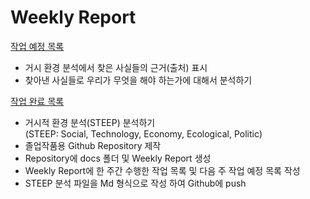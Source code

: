 # **Weekly Report**

<u>작업 예정 목록</u>  
 - 거시 환경 분석에서 찾은 사실들의 근거(출처) 표시
 - 찾아낸 사실들로 우리가 무엇을 해야 하는가에 대해서 분석하기

<u>작업 완료 목록</u>
 - 거시적 환경 분석(STEEP) 분석하기  
     (STEEP: Social, Technology, Economy, Ecological, Politic)
 - 졸업작품용 Github Repository 제작
 - Repository에 docs 폴더 및 Weekly Report 생성
 - Weekly Report에 한 주간 수행한 작업 목록 및 다음 주 작업 예정 목록 작성
 - STEEP 분석 파일을 Md 형식으로 작성 하여 Github에 push
